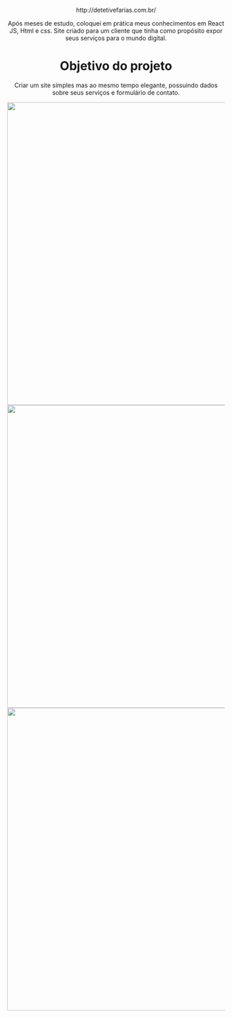 
<p align="center">
http://detetivefarias.com.br/
</p>

<p align="center">
Após meses de estudo, coloquei em prática meus conhecimentos em React JS, Html e css. 
Site criado para um cliente que tinha como propósito expor seus serviços para o mundo digital.
</p>

<h1 align="center">Objetivo do projeto</h1>
<p align="center">
Criar um site simples mas ao mesmo tempo elegante, possuindo dados sobre seus serviços e formulário de contato. 
</p>

<div align="center">
<img src="https://user-images.githubusercontent.com/87316285/141790993-e4d24406-5707-4c21-80e0-a8bb9af98928.png" width="700px" />
</div>

<div align="center">
<img src="https://user-images.githubusercontent.com/87316285/141791388-3e9a73c0-89ee-48b0-8da4-34f7e7fedd64.png" width="700px" />
</div>

<div align="center">
<img src="https://user-images.githubusercontent.com/87316285/141791421-d2dc887b-0c5c-4b06-8417-4499127ca947.png" width="700px" />
</div>
